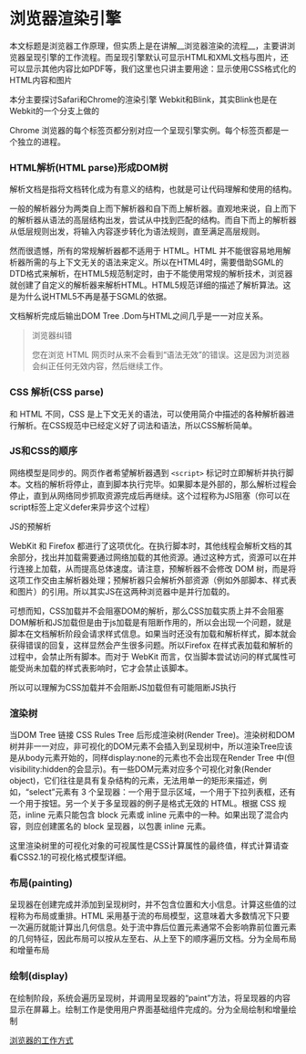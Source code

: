 # 浏览器渲染引擎

本文标题是浏览器工作原理，但实质上是在讲解__浏览器渲染的流程__，主要讲浏览器呈现引擎的工作流程。而呈现引擎默认可显示HTML和XML文档与图片，还可以显示其他内容比如PDF等，我们这里也只讲主要用途：显示使用CSS格式化的HTML内容和图片

本分主要探讨Safari和Chrome的渲染引擎 Webkit和Blink，其实Blink也是在Webkit的一个分支上做的

Chrome 浏览器的每个标签页都分别对应一个呈现引擎实例。每个标签页都是一个独立的进程。

### HTML解析(HTML parse)形成DOM树

解析文档是指将文档转化成为有意义的结构，也就是可让代码理解和使用的结构。

一般的解析器分为两类自上而下解析器和自下而上解析器。直观地来说，自上而下的解析器从语法的高层结构出发，尝试从中找到匹配的结构。而自下而上的解析器从低层规则出发，将输入内容逐步转化为语法规则，直至满足高层规则。

然而很遗憾，所有的常规解析器都不适用于 HTML。HTML 并不能很容易地用解析器所需的与上下文无关的语法来定义。所以在HTML4时，需要借助SGML的DTD格式来解析，在HTML5规范制定时，由于不能使用常规的解析技术，浏览器就创建了自定义的解析器来解析HTML。HTML5规范详细的描述了解析算法。这是为什么说HTML5不再是基于SGML的依据。

文档解析完成后输出DOM Tree .Dom与HTML之间几乎是一一对应关系。


> 浏览器纠错
>
> 您在浏览 HTML 网页时从来不会看到“语法无效”的错误。这是因为浏览器会纠正任何无效内容，然后继续工作。

### CSS 解析(CSS parse)

和 HTML 不同，CSS 是上下文无关的语法，可以使用简介中描述的各种解析器进行解析。在CSS规范中已经定义好了词法和语法，所以CSS解析简单。

### JS和CSS的顺序

网络模型是同步的。网页作者希望解析器遇到 `<script>` 标记时立即解析并执行脚本。文档的解析将停止，直到脚本执行完毕。如果脚本是外部的，那么解析过程会停止，直到从网络同步抓取资源完成后再继续。这个过程称为JS阻塞（你可以在script标签上定义defer来异步这个过程）

JS的预解析

WebKit 和 Firefox 都进行了这项优化。在执行脚本时，其他线程会解析文档的其余部分，找出并加载需要通过网络加载的其他资源。通过这种方式，资源可以在并行连接上加载，从而提高总体速度。请注意，预解析器不会修改 DOM 树，而是将这项工作交由主解析器处理；预解析器只会解析外部资源（例如外部脚本、样式表和图片）的引用。所以其实JS在这两种浏览器中是并行加载的。

可想而知，CSS加载并不会阻塞DOM的解析，那么CSS加载实质上并不会阻塞DOM解析和JS加载但是由于js加载是有阻断作用的，所以会出现一个问题，就是脚本在文档解析阶段会请求样式信息。如果当时还没有加载和解析样式，脚本就会获得错误的回复，这样显然会产生很多问题。所以Firefox 在样式表加载和解析的过程中，会禁止所有脚本。而对于 WebKit 而言，仅当脚本尝试访问的样式属性可能受尚未加载的样式表影响时，它才会禁止该脚本。

所以可以理解为CSS加载并不会阻断JS加载但有可能阻断JS执行

### 渲染树

当DOM Tree 链接 CSS Rules Tree 后形成渲染树(Render Tree)。渲染树和DOM树并非一一对应，非可视化的DOM元素不会插入到呈现树中，所以渲染Tree应该是从body元素开始的，同样display:none的元素也不会出现在Render Tree 中(但visibility:hidden的会显示)。有一些DOM元素对应多个可视化对象(Render object)，它们往往是具有复杂结构的元素，无法用单一的矩形来描述，例如，“select”元素有 3 个呈现器：一个用于显示区域，一个用于下拉列表框，还有一个用于按钮。另一个关于多呈现器的例子是格式无效的 HTML。根据 CSS 规范，inline 元素只能包含 block 元素或 inline 元素中的一种。如果出现了混合内容，则应创建匿名的 block 呈现器，以包裹 inline 元素。

这里渲染树里的可视化对象的可视属性是CSS计算属性的最终值，样式计算请查看CSS2.1的可视化格式模型详细。



### 布局(painting)

呈现器在创建完成并添加到呈现树时，并不包含位置和大小信息。计算这些值的过程称为布局或重排。HTML 采用基于流的布局模型，这意味着大多数情况下只要一次遍历就能计算出几何信息。处于流中靠后位置元素通常不会影响靠前位置元素的几何特征，因此布局可以按从左至右、从上至下的顺序遍历文档。分为全局布局和增量布局

### 绘制(display)

在绘制阶段，系统会遍历呈现树，并调用呈现器的“paint”方法，将呈现器的内容显示在屏幕上。绘制工作是使用用户界面基础组件完成的。分为全局绘制和增量绘制


[浏览器的工作方式](https://web.dev/articles/howbrowserswork?hl=zh-cn)